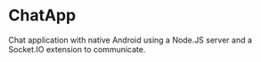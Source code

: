 # ChatApp
Chat application with native Android using a Node.JS server and a Socket.IO extension to communicate. 
